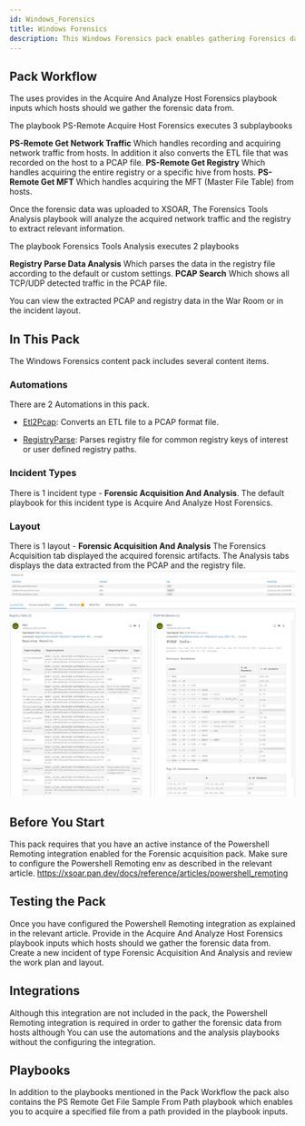 ```yaml
---
id: Windows_Forensics
title: Windows Forensics
description: This Windows Forensics pack enables gathering Forensics data from windows hosts and analyzing the provided artifacts. The pack utilizes the Powershell Remoting integration to collect the artifacts and other tools such as the PCAP Miner or Registry Parse in order to analyze and parse the data.
---
```


## Pack Workflow
The uses provides in the Acquire And Analyze Host Forensics playbook inputs which hosts should we gather the forensic data from.

The playbook PS-Remote Acquire Host Forensics executes 3 subplaybooks

**PS-Remote Get Network Traffic** Which handles recording and acquiring network traffic from hosts. In addition it also converts the ETL file that was recorded on the host to a PCAP file.
**PS-Remote Get Registry** Which handles acquiring the entire registry or a specific hive from hosts.
**PS-Remote Get MFT** Which handles acquiring the MFT (Master File Table) from hosts.

Once the forensic data was uploaded to XSOAR, The Forensics Tools Analysis playbook will analyze the acquired network traffic and the registry to extract relevant information.

The playbook Forensics Tools Analysis executes 2 playbooks

**Registry Parse Data Analysis** Which parses the data in the registry file according to the default or custom settings.
**PCAP Search** Which shows all TCP/UDP detected traffic in the PCAP file.

You can view the extracted PCAP and registry data in the War Room or in the incident layout.

## In This Pack
The Windows Forensics content pack includes several content items.

### Automations
There are 2 Automations in this pack.

* [Etl2Pcap](https://xsoar.pan.dev/docs/reference/scripts/etl2pcap): Converts an ETL file to a PCAP format file.

* [RegistryParse](https://xsoar.pan.dev/docs/reference/scripts/registryparse): Parses registry file for common registry keys of interest or user defined registry paths.

### Incident Types
There is 1 incident type - **Forensic Acquisition And Analysis**. The default playbook for this incident type is Acquire And Analyze Host Forensics.

### Layout
There is 1 layout - **Forensic Acquisition And Analysis** 
The Forensics Acquisition tab displayed the acquired forensic artifacts. The Analysis tabs displays the data extracted from the PCAP and the registry file.
 !["Forensics Acquisition"](https://raw.githubusercontent.com/demisto/content-docs/57b5d0a866f90e378da89625489fe220503b3901/docs/doc_imgs/reference/WindowsForensics/Forensic_acquisition.JPG "Forensics Acquisition")
 !["Analysis"](https://raw.githubusercontent.com/demisto/content-docs/57b5d0a866f90e378da89625489fe220503b3901/docs/doc_imgs/reference/WindowsForensics/analysis.JPG "Analysis")

## Before You Start
This pack requires that you have an active instance of the Powershell Remoting integration enabled for the Forensic acquisition pack. Make sure to configure the Powershell Remoting env as described in the relevant article.
https://xsoar.pan.dev/docs/reference/articles/powershell_remoting

## Testing the Pack
Once you have configured the Powershell Remoting integration as explained in the relevant article. Provide in the Acquire And Analyze Host Forensics playbook inputs which hosts should we gather the forensic data from. Create a new incident of type Forensic Acquisition And Analysis and review the work plan and layout.

## Integrations
Although this integration are not included in the pack, the Powershell Remoting integration is required in order to gather the forensic data from hosts although You can use the automations and the analysis playbooks without the configuring the integration.

## Playbooks
In addition to the playbooks mentioned in the Pack Workflow the pack also contains the PS Remote Get File Sample From Path playbook which enables you to acquire a specified file from a path provided in the playbook inputs.